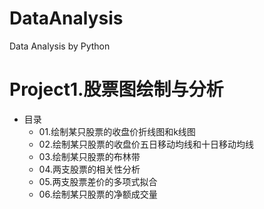 # DataAnalysis
Data Analysis by Python

Project1.股票图绘制与分析
===========================
* 目录
  * 01.绘制某只股票的收盘价折线图和k线图
  * 02.绘制某只股票的收盘价五日移动均线和十日移动均线
  * 03.绘制某只股票的布林带
  * 04.两支股票的相关性分析
  * 05.两支股票差价的多项式拟合
  * 06.绘制某只股票的净额成交量

